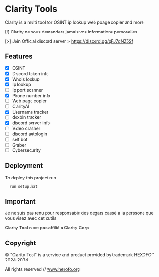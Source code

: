 
# Clarity Tools

Clarity is a multi tool for OSINT ip lookup web poage copier and more

[!] Clarity ne vous demandera jamais vos informations personelles

[>] Join Official discord server > https://discord.gg/qFJ7dNZ5Sf

## Features

- [x] OSINT
- [x] Discord token info
- [x] Whois lookup
- [X] Ip lookup
- [ ] Ip port scanner
- [x] Phone number info
- [ ] Web page copier
- [ ] ClarityAI
- [x] Username tracker
- [ ] doxbin tracker
- [x] discord server info
- [ ] Video crasher
- [ ] discord autologin
- [ ] self bot
- [ ] Graber
- [ ] Cybersecurity

## Deployment

To deploy this project run 

```bash
  run setup.bat
```

## Important
Je ne suis pas tenu pour responsable des degats causé a la perssone que vous visez avec cet outils

Clarity Tool n'est pas affilié a Clarity-Corp

## Copyright
© "Clarity Tool" is a service and product provided by trademark HEXOFO™ 2024-2034. 

All rights reserved // www.hexofo.org
